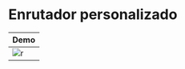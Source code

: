 # Enrutador personalizado

|Demo  |
|------------- |
|![r](https://user-images.githubusercontent.com/54090651/108892748-df505600-75d5-11eb-9e55-12cf07ac3a5f.gif) |